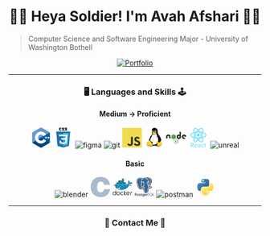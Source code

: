 <h1 align='center'>🙌🏼 Heya Soldier! I'm Avah Afshari 🙌🏼</h1>

> Computer Science and Software Engineering Major -
> University of Washington Bothell

<p align='center'>
  <a href="https://www.aafshari.site/" target="_blank">
    <img src="https://www.aafshari.site/favicon.ico" alt="Portfolio" width="32"/>
  </a>
</p>

---

<h3 align='center'>🖥️ Languages and Skills 🕹️</h3>
<h4 align='center'> Medium -> Proficient </h4>
<p align='center'>
  <img src="https://raw.githubusercontent.com/devicons/devicon/master/icons/cplusplus/cplusplus-original.svg" alt="cplusplus" width="40" height="40"/> 
  <img src="https://raw.githubusercontent.com/devicons/devicon/master/icons/css3/css3-original-wordmark.svg" alt="css3" width="40" height="40"/>  
  <img src="https://www.vectorlogo.zone/logos/figma/figma-icon.svg" alt="figma" width="40" height="40"/> 
  <img src="https://www.vectorlogo.zone/logos/git-scm/git-scm-icon.svg" alt="git" width="40" height="40"/> 
  <img src="https://raw.githubusercontent.com/devicons/devicon/master/icons/javascript/javascript-original.svg" alt="javascript" width="40" height="40"/> 
  <img src="https://raw.githubusercontent.com/devicons/devicon/master/icons/linux/linux-original.svg" alt="linux" width="40" height="40"/> 
  <img src="https://raw.githubusercontent.com/devicons/devicon/master/icons/nodejs/nodejs-original-wordmark.svg" alt="nodejs" width="40" height="40"/> 
  <img src="https://raw.githubusercontent.com/devicons/devicon/master/icons/react/react-original-wordmark.svg" alt="react" width="40" height="40"/> 
  <img src="https://raw.githubusercontent.com/kenangundogan/fontisto/036b7eca71aab1bef8e6a0518f7329f13ed62f6b/icons/svg/brand/unreal-engine.svg" alt="unreal" width="40" height="40"/> 
</p>

<h4 align='center'> Basic </h4>
<p align='center'> 
    <img src="https://download.blender.org/branding/community/blender_community_badge_white.svg" alt="blender" width="40" height="40"/> 
     <img src="https://raw.githubusercontent.com/devicons/devicon/master/icons/c/c-original.svg" alt="c" width="40" height="40"/> 
     <img src="https://raw.githubusercontent.com/devicons/devicon/master/icons/docker/docker-original-wordmark.svg" alt="docker" width="40" height="40"/> 
    <img src="https://raw.githubusercontent.com/devicons/devicon/master/icons/postgresql/postgresql-original-wordmark.svg" alt="postgresql" width="40" height="40"/> 
    <img src="https://www.vectorlogo.zone/logos/getpostman/getpostman-icon.svg" alt="postman" width="40" height="40"/> 
    <img src="https://raw.githubusercontent.com/devicons/devicon/master/icons/python/python-original.svg" alt="python" width="40" height="40"/>    
</p>


---
<h3 align='center'>📱 Contact Me 📠</h3>

